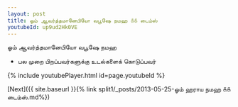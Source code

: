 ```yaml
---
layout: post
title: ஓம் ஆவர்த்தமானேபியோ வபூஷே நமஹ ௧௧ டைம்ஸ்
youtubeId: up9ud2Hk0VE
---
```

 
 
 ஓம் ஆவர்த்தமானேபியோ வபூஷே நமஹ  
 
 -  பல முறை பிறப்பவர்களுக்கு உடல்களைக் கொடுப்பவர் 
 
  
 
  
 
 
 
 
 
 


{% include youtubePlayer.html id=page.youtubeId %}
 
[Next]({{ site.baseurl }}{% link  split1/_posts/2013-05-25-ஓம் ஹராய நமஹ ௧௧ டைம்ஸ்.md%})
 
